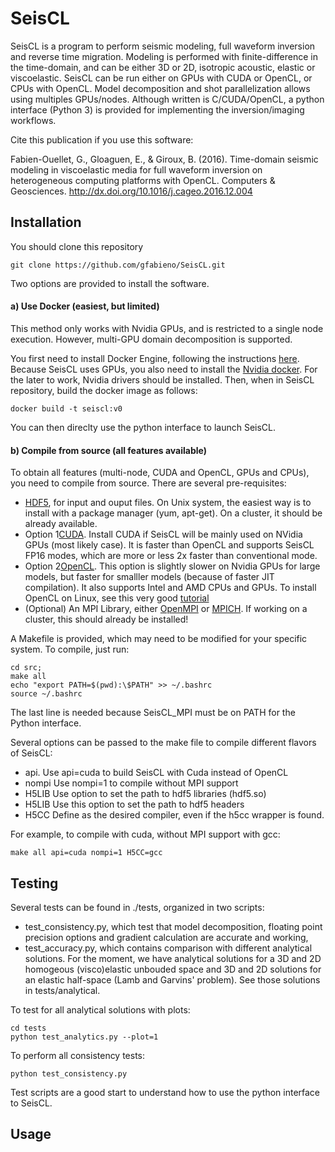 # SeisCL

SeisCL is a program to perform seismic modeling, full waveform inversion and reverse time migration.
Modeling is performed with finite-difference in the time-domain, and can be either 3D or 2D,
isotropic acoustic, elastic or viscoelastic.
SeisCL can be run either on GPUs with CUDA or OpenCL, or CPUs with OpenCL.
Model decomposition and shot parallelization allows using multiples GPUs/nodes.
Although written is C/CUDA/OpenCL, a python interface (Python 3) is provided for implementing the
inversion/imaging workflows.

Cite this publication if you use this software:

Fabien-Ouellet, G., Gloaguen, E., & Giroux, B. (2016). Time-domain seismic modeling in
viscoelastic media for full waveform inversion on heterogeneous computing platforms with
OpenCL. Computers & Geosciences. http://dx.doi.org/10.1016/j.cageo.2016.12.004

## Installation

You should clone this repository

    git clone https://github.com/gfabieno/SeisCL.git

Two options are provided to install the software.

#### a) Use Docker (easiest, but limited)

This method only works with Nvidia GPUs, and is restricted to a single node execution.
However, multi-GPU domain decomposition is supported.

You first need to install Docker Engine, following the instructions [here](https://docs.docker.com/install/).
Because SeisCL uses GPUs, you also need to install the [Nvidia docker](https://github.com/NVIDIA/nvidia-docker).
For the later to work, Nvidia drivers should be installed.
Then, when in SeisCL repository, build the docker image as follows:

    docker build -t seiscl:v0

You can then direclty use the python interface to launch SeisCL.

#### b) Compile from source (all features available)

To obtain all features (multi-node, CUDA and OpenCL, GPUs and CPUs), you need to compile from source.
There are several pre-requisites:
*   [HDF5](https://www.hdfgroup.org/about-us/), for input and ouput files. On Unix system,
the easiest way is to install with a package manager (yum, apt-get). On a cluster, it should be already available.
*  Option 1[CUDA](https://developer.nvidia.com/cuda-toolkit). Install CUDA if SeisCL will
be mainly used on NVidia GPUs (most likely case). It is faster than OpenCL and supports
SeisCL FP16 modes, which are more or less 2x faster than conventional mode.
*  Option 2[OpenCL](https://www.khronos.org/opencl/). This option is slightly slower on
Nvidia GPUs for large models, but faster for smalller models (because of faster JIT compilation).
It also supports Intel and AMD CPUs and GPUs. To install OpenCL on Linux, see this very good [tutorial](
https://wiki.tiker.net/OpenCLHowTo)
*  (Optional) An MPI Library, either [OpenMPI](https://www.open-mpi.org)
or [MPICH](https://www.mpich.org). If working on a cluster, this should already be installed!

A Makefile is provided, which may need to be modified for your specific system.
To compile, just run:

    cd src;
    make all
    echo "export PATH=$(pwd):\$PATH" >> ~/.bashrc
    source ~/.bashrc

The last line is needed because SeisCL_MPI must be on PATH for the Python interface.

Several options can be passed to the make file to compile different flavors of SeisCL:
*  api. Use api=cuda to build SeisCL with Cuda instead of OpenCL
* nompi Use nompi=1 to compile without MPI support
* H5LIB Use option to set the path to hdf5 libraries (hdf5.so)
* H5LIB Use this option to set the path to hdf5 headers
* H5CC Define as the desired compiler, even if the h5cc wrapper is found.

For example, to compile with cuda, without MPI support with gcc:

    make all api=cuda nompi=1 H5CC=gcc

## Testing

Several tests can be found in ./tests, organized in two scripts:
* test_consistency.py, which test that model decomposition, floating point precision options and gradient calculation
are accurate and working,
* test_accuracy.py, which contains comparison with different analytical solutions. For the
moment, we have analytical solutions for a 3D and 2D homogeous (visco)elastic unbouded space
and 3D and 2D solutions for an elastic half-space (Lamb and Garvins' problem). See those
solutions in tests/analytical.

To test for all analytical solutions with plots:

    cd tests
    python test_analytics.py --plot=1

To perform all consistency tests:

    python test_consistency.py

Test scripts are a good start to understand how to use the python interface to SeisCL.

## Usage








